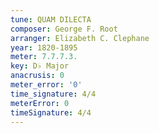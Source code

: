 ```yaml
---
tune: QUAM DILECTA
composer: George F. Root
arranger: Elizabeth C. Clephane
year: 1820-1895
meter: 7.7.7.3.
key: D♭ Major
anacrusis: 0
meter_error: '0'
time_signature: 4/4
meterError: 0
timeSignature: 4/4
---
```

